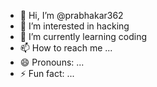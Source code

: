 - 👋 Hi, I’m @prabhakar362
- 👀 I’m interested in hacking
- 🌱 I’m currently learning coding
- 📫 How to reach me ...
- 😄 Pronouns: ...
- ⚡ Fun fact: ...

<!---
prabhakar362/prabhakar362 is a ✨ special ✨ repository because its `README.md` (this file) appears on your GitHub profile.
You can click the Preview link to take a look at your changes.
--->
